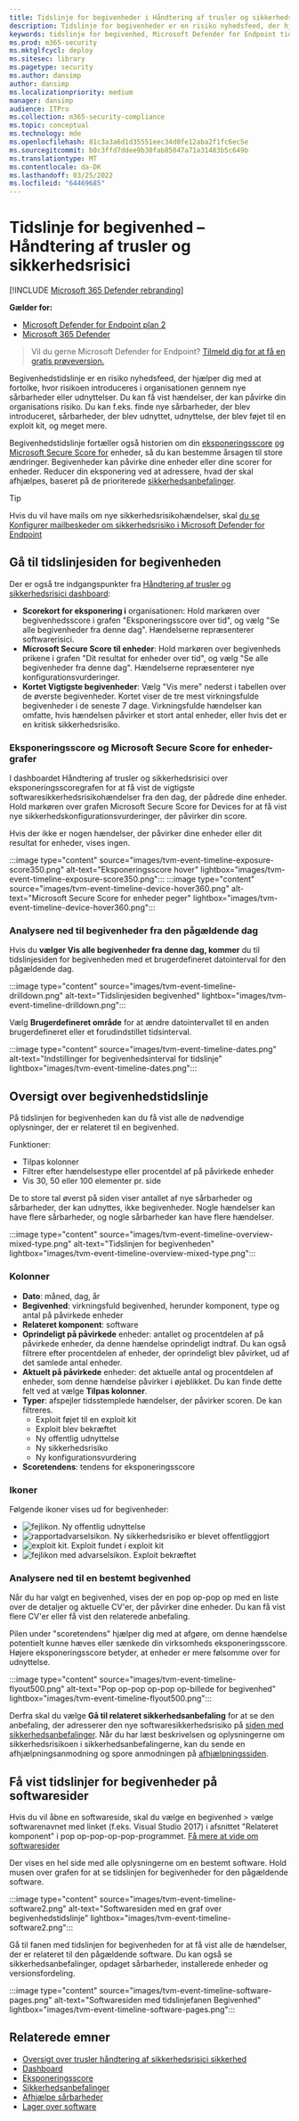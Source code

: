 ```yaml
---
title: Tidslinje for begivenheder i Håndtering af trusler og sikkerhedsrisici
description: Tidslinje for begivenheder er en risiko nyhedsfeed, der hjælper dig med at fortolke, hvor risikoen introduceres i organisationen, og hvilke afhjælpninger der er sket for at reducere den.
keywords: tidslinje for begivenhed, Microsoft Defender for Endpoint tidslinje for begivenheder, Microsoft Defender for Endpoint tidslinje for tvm-begivenhed, Håndtering af trusler og sikkerhedsrisici, Microsoft Defender for Endpoint
ms.prod: m365-security
ms.mktglfcycl: deploy
ms.sitesec: library
ms.pagetype: security
ms.author: dansimp
author: dansimp
ms.localizationpriority: medium
manager: dansimp
audience: ITPro
ms.collection: m365-security-compliance
ms.topic: conceptual
ms.technology: mde
ms.openlocfilehash: 81c3a3a6d1d35551eec34d0fe12aba2f1fc6ec5e
ms.sourcegitcommit: b0c3ffd7ddee9b30fab85047a71a31483b5c649b
ms.translationtype: MT
ms.contentlocale: da-DK
ms.lasthandoff: 03/25/2022
ms.locfileid: "64469685"
---
```

# <a name="event-timeline---threat-and-vulnerability-management"></a>Tidslinje for begivenhed – Håndtering af trusler og sikkerhedsrisici

[!INCLUDE [Microsoft 365 Defender rebranding](../../includes/microsoft-defender.md)]


**Gælder for:**
- [Microsoft Defender for Endpoint plan 2](https://go.microsoft.com/fwlink/?linkid=2154037)
- [Microsoft 365 Defender](https://go.microsoft.com/fwlink/?linkid=2118804)

> Vil du gerne Microsoft Defender for Endpoint? [Tilmeld dig for at få en gratis prøveversion.](https://signup.microsoft.com/create-account/signup?products=7f379fee-c4f9-4278-b0a1-e4c8c2fcdf7e&ru=https://aka.ms/MDEp2OpenTrial?ocid=docs-wdatp-portaloverview-abovefoldlink)

Begivenhedstidslinje er en risiko nyhedsfeed, der hjælper dig med at fortolke, hvor risikoen introduceres i organisationen gennem nye sårbarheder eller udnyttelser. Du kan få vist hændelser, der kan påvirke din organisations risiko. Du kan f.eks. finde nye sårbarheder, der blev introduceret, sårbarheder, der blev udnyttet, udnyttelse, der blev føjet til en exploit kit, og meget mere.

Begivenhedstidslinje fortæller også historien om din [eksponeringsscore](tvm-exposure-score.md) [og Microsoft Secure Score for](tvm-microsoft-secure-score-devices.md) enheder, så du kan bestemme årsagen til store ændringer. Begivenheder kan påvirke dine enheder eller dine scorer for enheder. Reducer din eksponering ved at adressere, hvad der skal afhjælpes, baseret på de prioriterede [sikkerhedsanbefalinger](tvm-security-recommendation.md).

> [!TIP]
> Hvis du vil have mails om nye sikkerhedsrisikohændelser, skal [du se Konfigurer mailbeskeder om sikkerhedsrisiko i Microsoft Defender for Endpoint](configure-vulnerability-email-notifications.md)

## <a name="navigate-to-the-event-timeline-page"></a>Gå til tidslinjesiden for begivenheden

Der er også tre indgangspunkter fra [Håndtering af trusler og sikkerhedsrisici dashboard](tvm-dashboard-insights.md):

- **Scorekort for eksponering i** organisationen: Hold markøren over begivenhedsscore i grafen "Eksponeringsscore over tid", og vælg "Se alle begivenheder fra denne dag". Hændelserne repræsenterer softwarerisici.
- **Microsoft Secure Score til enheder**: Hold markøren over begivenheds prikene i grafen "Dit resultat for enheder over tid", og vælg "Se alle begivenheder fra denne dag". Hændelserne repræsenterer nye konfigurationsvurderinger.
- **Kortet Vigtigste begivenheder**: Vælg "Vis mere" nederst i tabellen over de øverste begivenheder. Kortet viser de tre mest virkningsfulde begivenheder i de seneste 7 dage. Virkningsfulde hændelser kan omfatte, hvis hændelsen påvirker et stort antal enheder, eller hvis det er en kritisk sikkerhedsrisiko.

### <a name="exposure-score-and-microsoft-secure-score-for-devices-graphs"></a>Eksponeringsscore og Microsoft Secure Score for enheder-grafer

I dashboardet Håndtering af trusler og sikkerhedsrisici over eksponeringsscoregrafen for at få vist de vigtigste softwaresikkerhedsrisikohændelser fra den dag, der pådrede dine enheder. Hold markøren over grafen Microsoft Secure Score for Devices for at få vist nye sikkerhedskonfigurationsvurderinger, der påvirker din score.

Hvis der ikke er nogen hændelser, der påvirker dine enheder eller dit resultat for enheder, vises ingen.

:::image type="content" source="images/tvm-event-timeline-exposure-score350.png" alt-text="Eksponeringsscore hover" lightbox="images/tvm-event-timeline-exposure-score350.png":::
:::image type="content" source="images/tvm-event-timeline-device-hover360.png" alt-text="Microsoft Secure Score for enheder peger" lightbox="images/tvm-event-timeline-device-hover360.png":::

### <a name="drill-down-to-events-from-that-day"></a>Analysere ned til begivenheder fra den pågældende dag

Hvis du **vælger Vis alle begivenheder fra denne dag, kommer** du til tidslinjesiden for begivenheden med et brugerdefineret datointerval for den pågældende dag.

:::image type="content" source="images/tvm-event-timeline-drilldown.png" alt-text="Tidslinjesiden begivenhed" lightbox="images/tvm-event-timeline-drilldown.png":::

Vælg **Brugerdefineret område** for at ændre datointervallet til en anden brugerdefineret eller et forudindstillet tidsinterval.

:::image type="content" source="images/tvm-event-timeline-dates.png" alt-text="Indstillinger for begivenhedsinterval for tidslinje" lightbox="images/tvm-event-timeline-dates.png":::

## <a name="event-timeline-overview"></a>Oversigt over begivenhedstidslinje

På tidslinjen for begivenheden kan du få vist alle de nødvendige oplysninger, der er relateret til en begivenhed.

Funktioner:

- Tilpas kolonner
- Filtrer efter hændelsestype eller procentdel af på påvirkede enheder
- Vis 30, 50 eller 100 elementer pr. side

De to store tal øverst på siden viser antallet af nye sårbarheder og sårbarheder, der kan udnyttes, ikke begivenheder. Nogle hændelser kan have flere sårbarheder, og nogle sårbarheder kan have flere hændelser.

:::image type="content" source="images/tvm-event-timeline-overview-mixed-type.png" alt-text="Tidslinjen for begivenheden" lightbox="images/tvm-event-timeline-overview-mixed-type.png":::

### <a name="columns"></a>Kolonner

- **Dato**: måned, dag, år
- **Begivenhed**: virkningsfuld begivenhed, herunder komponent, type og antal på påvirkede enheder
- **Relateret komponent**: software
- **Oprindeligt på påvirkede** enheder: antallet og procentdelen af på påvirkede enheder, da denne hændelse oprindeligt indtraf. Du kan også filtrere efter procentdelen af enheder, der oprindeligt blev påvirket, ud af det samlede antal enheder.
- **Aktuelt på påvirkede** enheder: det aktuelle antal og procentdelen af enheder, som denne hændelse påvirker i øjeblikket. Du kan finde dette felt ved at vælge **Tilpas kolonner**.
- **Typer**: afspejler tidsstemplede hændelser, der påvirker scoren. De kan filtreres.
  - Exploit føjet til en exploit kit
  - Exploit blev bekræftet
  - Ny offentlig udnyttelse
  - Ny sikkerhedsrisiko
  - Ny konfigurationsvurdering
- **Scoretendens**: tendens for eksponeringsscore

### <a name="icons"></a>Ikoner

Følgende ikoner vises ud for begivenheder:

- ![fejlikon.](images/tvm-black-bug-icon.png) Ny offentlig udnyttelse
- ![rapportadvarselsikon.](images/report-warning-icon.png) Ny sikkerhedsrisiko er blevet offentliggjort
- ![exploit kit.](images/bug-lightning-icon2.png) Exploit fundet i exploit kit
- ![fejlikon med advarselsikon.](images/bug-caution-icon2.png) Exploit bekræftet

### <a name="drill-down-to-a-specific-event"></a>Analysere ned til en bestemt begivenhed

Når du har valgt en begivenhed, vises der en pop op-pop op med en liste over de detaljer og aktuelle CV'er, der påvirker dine enheder. Du kan få vist flere CV'er eller få vist den relaterede anbefaling.

Pilen under "scoretendens" hjælper dig med at afgøre, om denne hændelse potentielt kunne hæves eller sænkede din virksomheds eksponeringsscore. Højere eksponeringsscore betyder, at enheder er mere følsomme over for udnyttelse.

:::image type="content" source="images/tvm-event-timeline-flyout500.png" alt-text="Pop op-pop op-pop op-billede for begivenhed" lightbox="images/tvm-event-timeline-flyout500.png":::

Derfra skal du vælge **Gå til relateret sikkerhedsanbefaling** for at se den anbefaling, der adresserer den nye softwaresikkerhedsrisiko på [siden med sikkerhedsanbefalinger](tvm-security-recommendation.md). Når du har læst beskrivelsen og oplysningerne om sikkerhedsrisikoen i sikkerhedsanbefalingerne, kan du sende en afhjælpningsanmodning og spore anmodningen på [afhjælpningssiden](tvm-remediation.md).

## <a name="view-event-timelines-in-software-pages"></a>Få vist tidslinjer for begivenheder på softwaresider

Hvis du vil åbne en softwareside, skal du vælge en begivenhed > vælge softwarenavnet med linket (f.eks. Visual Studio 2017) i afsnittet "Relateret komponent" i pop op-pop-op-pop-programmet. [Få mere at vide om softwaresider](tvm-software-inventory.md#software-pages)

Der vises en hel side med alle oplysningerne om en bestemt software. Hold musen over grafen for at se tidslinjen for begivenheder for den pågældende software.

:::image type="content" source="images/tvm-event-timeline-software2.png" alt-text="Softwaresiden med en graf over begivenhedstidslinje" lightbox="images/tvm-event-timeline-software2.png":::

Gå til fanen med tidslinjen for begivenheden for at få vist alle de hændelser, der er relateret til den pågældende software. Du kan også se sikkerhedsanbefalinger, opdaget sårbarheder, installerede enheder og versionsfordeling.

:::image type="content" source="images/tvm-event-timeline-software-pages.png" alt-text="Softwaresiden med tidslinjefanen Begivenhed" lightbox="images/tvm-event-timeline-software-pages.png":::

## <a name="related-topics"></a>Relaterede emner

- [Oversigt over trusler håndtering af sikkerhedsrisici sikkerhed](next-gen-threat-and-vuln-mgt.md)
- [Dashboard](tvm-dashboard-insights.md)
- [Eksponeringsscore](tvm-exposure-score.md)
- [Sikkerhedsanbefalinger](tvm-security-recommendation.md)
- [Afhjælpe sårbarheder](tvm-remediation.md)
- [Lager over software](tvm-software-inventory.md)
